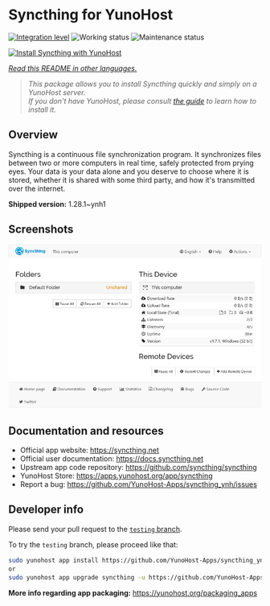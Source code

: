 <!--
N.B.: This README was automatically generated by <https://github.com/YunoHost/apps/tree/master/tools/readme_generator>
It shall NOT be edited by hand.
-->

# Syncthing for YunoHost

[![Integration level](https://apps.yunohost.org/badge/integration/syncthing)](https://ci-apps.yunohost.org/ci/apps/syncthing/)
![Working status](https://apps.yunohost.org/badge/state/syncthing)
![Maintenance status](https://apps.yunohost.org/badge/maintained/syncthing)

[![Install Syncthing with YunoHost](https://install-app.yunohost.org/install-with-yunohost.svg)](https://install-app.yunohost.org/?app=syncthing)

*[Read this README in other languages.](./ALL_README.md)*

> *This package allows you to install Syncthing quickly and simply on a YunoHost server.*  
> *If you don't have YunoHost, please consult [the guide](https://yunohost.org/install) to learn how to install it.*

## Overview

Syncthing is a continuous file synchronization program. It synchronizes files between two or more computers in real time, safely protected from prying eyes. Your data is your data alone and you deserve to choose where it is stored, whether it is shared with some third party, and how it's transmitted over the internet.


**Shipped version:** 1.28.1~ynh1

## Screenshots

![Screenshot of Syncthing](./doc/screenshots/screenshot1.png)

## Documentation and resources

- Official app website: <https://syncthing.net>
- Official user documentation: <https://docs.syncthing.net>
- Upstream app code repository: <https://github.com/syncthing/syncthing>
- YunoHost Store: <https://apps.yunohost.org/app/syncthing>
- Report a bug: <https://github.com/YunoHost-Apps/syncthing_ynh/issues>

## Developer info

Please send your pull request to the [`testing` branch](https://github.com/YunoHost-Apps/syncthing_ynh/tree/testing).

To try the `testing` branch, please proceed like that:

```bash
sudo yunohost app install https://github.com/YunoHost-Apps/syncthing_ynh/tree/testing --debug
or
sudo yunohost app upgrade syncthing -u https://github.com/YunoHost-Apps/syncthing_ynh/tree/testing --debug
```

**More info regarding app packaging:** <https://yunohost.org/packaging_apps>
